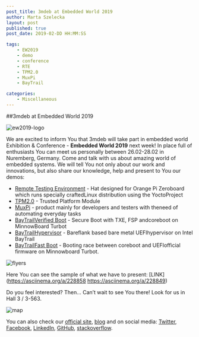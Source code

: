 ```yaml
---
post_title: 3mdeb at Embedded World 2019
author: Marta Szelecka
layout: post
published: true
post_date: 2019-02-DD HH:MM:SS

tags:
    - EW2019
    - demo
    - conference
    - RTE
    - TPM2.0
    - MuxPi
    - BayTrail

categories:
    - Miscellaneous
---
```


##3mdeb at Embedded World 2019

![ew2019-logo](link)

We are excited to inform You that 3mdeb will take part in embedded world
Exhibition & Conference - **Embedded World 2019** next week! In place full of enthusiasts You can meet us personally between 26.02-28.02 in Nuremberg, Germany. Come and talk with us about amazing world of embedded systems. We will tell You
not only about our work and innovations, but also share our knowledge, help and
present to You our demos:
* [Remote Testing Environment](https://cloud.3mdeb.com/index.php/s/Jt6PEtos7iznQkf) - Hat designed for Orange Pi Zeroboard which runs
specially craftedLinux distribution using the YoctoProject
* [TPM2.0](https://cloud.3mdeb.com/index.php/s/jKgCHCtTSQYejTa) - Trusted Platform Module
* [MuxPi](https://cloud.3mdeb.com/index.php/s/WgpRzGYitfEYfBN) - product mainly for developers and testers with theneed of automating
everyday tasks
* [BayTrailVerified Boot](https://cloud.3mdeb.com/index.php/s/E43E8rinTiYLbG3) - Secure Boot with TXE, FSP andcoreboot on MinnowBoard
Turbot
* [BayTrailHypervisor](https://cloud.3mdeb.com/index.php/s/QZPnMfXTsipQeES) - Bareflank based bare metal UEFIhypervisor on Intel BayTrail
* [BayTrailFast Boot](https://cloud.3mdeb.com/index.php/s/n2A3268kssiHJ96) - Booting race between coreboot and UEFIofficial firmware on
Minnowboard Turbot.

![flyers](link)

Here You can see the sample of what we have to present: [LINK](https://asciinema.org/a/228858
https://asciinema.org/a/228849)

Do you feel interested? Then… Can’t wait to see You there! Look for us in Hall 3 / 3-563.

![map](link)

You can also check our [official site](https://3mdeb.com/), [blog](https://3mdeb.com/news-ideas/) and on social media: [Twitter](https://twitter.com/3mdeb_com),
[Facebook](https://www.facebook.com/3mdeb), [LinkedIn](https://www.linkedin.com/company/3mdeb), [GitHub](https://github.com/3mdeb), [stackoverflow](https://stackoverflow.com/users/587395/piotr-kr%C3%B3l).
